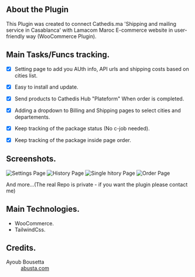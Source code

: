 
## About the Plugin

This Plugin was created to connect Cathedis.ma 'Shipping and mailing service in Casablanca' with Lamacom Maroc E-commerce website in user-friendly way (WooCommerce Plugin).


## Main Tasks/Funcs tracking.
- [x] Setting page to add you AUth info, API urls and shipping costs based on cities list.
- [x] Easy to install and update.
- [x] Send products to Cathedis Hub "Plateform" When order is completed.
- [x] Adding a dropdown to Billing and Shipping pages to select cities and departements.
- [x] Keep tracking of the package status (No c-job needed).
- [x] Keep tracking of the package inside page order.


## Screenshots.

![Settings Page](https://i.imgur.com/MGgNrmx.png)
![History Page](https://i.imgur.com/KQ9RBdo.png)
![Single hitory Page](https://i.imgur.com/qor50rs.png)
![Order Page](https://i.imgur.com/s5XtT4P.png)


And more...(The real Repo is private - if you want the plugin please contact me)

## Main Technologies.

* WooCommerce. 
* TailwindCss. 

## Credits.

<dl>
  <dt>Ayoub Bousetta</dt>
  <dd><a href="https://abusta.com">abusta.com</a></dd>

</dl>
